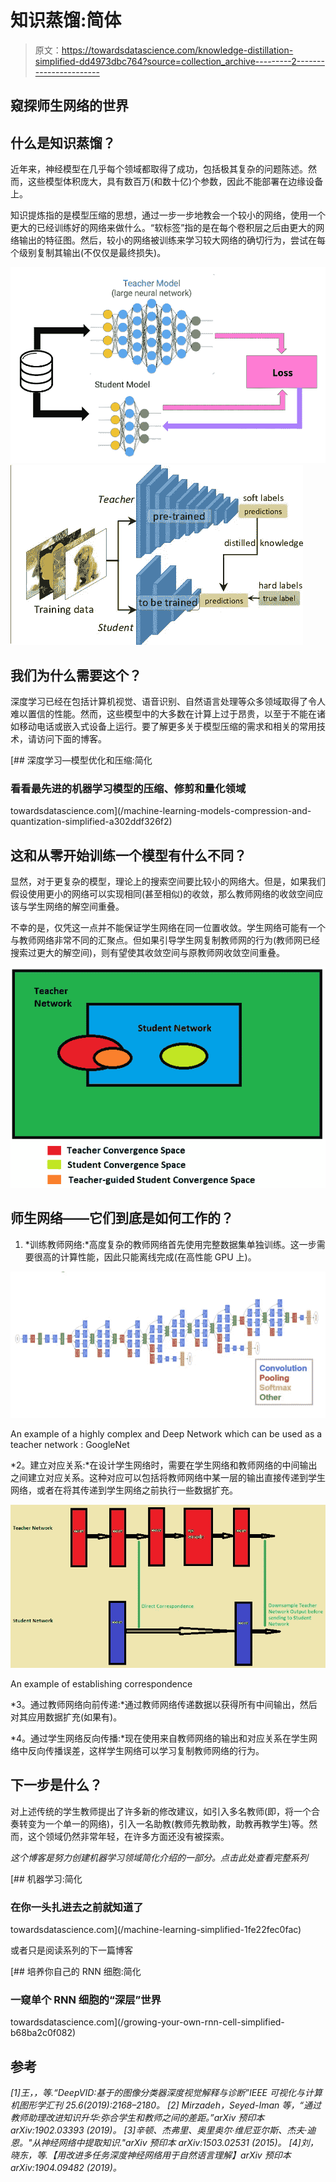 # 知识蒸馏:简体

> 原文：<https://towardsdatascience.com/knowledge-distillation-simplified-dd4973dbc764?source=collection_archive---------2----------------------->

## 窥探师生网络的世界

## 什么是知识蒸馏？

近年来，神经模型在几乎每个领域都取得了成功，包括极其复杂的问题陈述。然而，这些模型体积庞大，具有数百万(和数十亿)个参数，因此不能部署在边缘设备上。

知识提炼指的是模型压缩的思想，通过一步一步地教会一个较小的网络，使用一个更大的已经训练好的网络来做什么。“软标签”指的是在每个卷积层之后由更大的网络输出的特征图。然后，较小的网络被训练来学习较大网络的确切行为，尝试在每个级别复制其输出(不仅仅是最终损失)。

![](img/5e9ae567912a81d4565189e62f457e2a.png)![](img/ff9e9155dfffa89a7cb7b514c3e8ece0.png)

## 我们为什么需要这个？

深度学习已经在包括计算机视觉、语音识别、自然语言处理等众多领域取得了令人难以置信的性能。然而，这些模型中的大多数在计算上过于昂贵，以至于不能在诸如移动电话或嵌入式设备上运行。要了解更多关于模型压缩的需求和相关的常用技术，请访问下面的博客。

[](/machine-learning-models-compression-and-quantization-simplified-a302ddf326f2) [## 深度学习—模型优化和压缩:简化

### 看看最先进的机器学习模型的压缩、修剪和量化领域

towardsdatascience.com](/machine-learning-models-compression-and-quantization-simplified-a302ddf326f2) 

## 这和从零开始训练一个模型有什么不同？

显然，对于更复杂的模型，理论上的搜索空间要比较小的网络大。但是，如果我们假设使用更小的网络可以实现相同(甚至相似)的收敛，那么教师网络的收敛空间应该与学生网络的解空间重叠。

不幸的是，仅凭这一点并不能保证学生网络在同一位置收敛。学生网络可能有一个与教师网络非常不同的汇聚点。但如果引导学生网复制教师网的行为(教师网已经搜索过更大的解空间)，则有望使其收敛空间与原教师网收敛空间重叠。

![](img/d8616e727522c6f84f4046937e197194.png)

## 师生网络——它们到底是如何工作的？

1.  *训练教师网络:*高度复杂的教师网络首先使用完整数据集单独训练。这一步需要很高的计算性能，因此只能离线完成(在高性能 GPU 上)。

![](img/3f7c8ad4f7744567ee7a0f89d3dc0797.png)

An example of a highly complex and Deep Network which can be used as a teacher network : GoogleNet

*2。建立对应关系:*在设计学生网络时，需要在学生网络和教师网络的中间输出之间建立对应关系。这种对应可以包括将教师网络中某一层的输出直接传递到学生网络，或者在将其传递到学生网络之前执行一些数据扩充。

![](img/eaf2c87aa5c7be7672586d30bf8f5c90.png)

An example of establishing correspondence

*3。通过教师网络向前传递:*通过教师网络传递数据以获得所有中间输出，然后对其应用数据扩充(如果有)。

*4。通过学生网络反向传播:*现在使用来自教师网络的输出和对应关系在学生网络中反向传播误差，这样学生网络可以学习复制教师网络的行为。

## 下一步是什么？

对上述传统的学生教师提出了许多新的修改建议，如引入多名教师(即，将一个合奏转变为一个单一的网络)，引入一名助教(教师先教助教，助教再教学生)等。然而，这个领域仍然非常年轻，在许多方面还没有被探索。

*这个博客是努力创建机器学习领域简化介绍的一部分。点击此处查看完整系列*

[](/machine-learning-simplified-1fe22fec0fac) [## 机器学习:简化

### 在你一头扎进去之前就知道了

towardsdatascience.com](/machine-learning-simplified-1fe22fec0fac) 

或者只是阅读系列的下一篇博客

[](/growing-your-own-rnn-cell-simplified-b68ba2c0f082) [## 培养你自己的 RNN 细胞:简化

### 一窥单个 RNN 细胞的“深层”世界

towardsdatascience.com](/growing-your-own-rnn-cell-simplified-b68ba2c0f082) 

## 参考

*[1]王，，等.“DeepVID:基于的图像分类器深度视觉解释与诊断”IEEE 可视化与计算机图形学汇刊 25.6(2019):2168–2180。
[2] Mirzadeh，Seyed-Iman 等，“通过教师助理改进知识升华:弥合学生和教师之间的差距。”arXiv 预印本 arXiv:1902.03393 (2019)。
[3]辛顿、杰弗里、奥里奥尔·维尼亚尔斯、杰夫·迪恩。"从神经网络中提取知识."arXiv 预印本 arXiv:1503.02531 (2015)。
[4]刘，晓东，等.【用改进多任务深度神经网络用于自然语言理解】arXiv 预印本 arXiv:1904.09482 (2019)。*